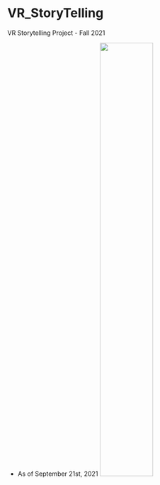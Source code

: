# VR_StoryTelling
VR Storytelling Project - Fall 2021


- As of September 21st, 2021
[<img src="https://img.youtube.com/vi/ZhFGx18EaEk/maxresdefault.jpg" width="50%">](https://youtu.be/ZhFGx18EaEk)
